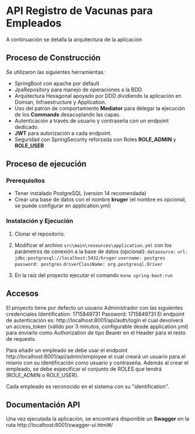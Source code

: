 # API Registro de Vacunas para Empleados

A continuación se detalla la arquitectura de la aplicación


## Proceso de Construcción

Se utilizaron las siguientes herramientas:

 - SpringBoot con apache por default
 - JpaRepository para manejo de operaciones a la BDD.
 - Arquitectura Hexagonal apoyado por DDD dividiendo la aplicación en Domian, Infraestructure y Application.
 - Uso del patrón de comportamiento **Mediator** para delegar la ejecución de los **Commands** desacoplando las capas.
 - Autenticación a través de usuario y contraseña con un endpoint dedicado.
 - **JWT** para autorización a cada endpoint.
 - Seguridad con SpringSecurity reforzada con Roles **ROLE_ADMIN** y **ROLE_USER** 

## Proceso de ejecución
### Prerequisitos

 - Tener instalado PostgreSQL (version 14 recomendada)
 - Crear una base de datos con el nombre  **kruger** (el nombre es opcional, se puede configurar en application.yml)

### Instalación y Ejecución
 1. Clonar el repositorio.
 2. Modificar el archivo `src\main\resources\application.yml` con los parámetros de conexión a la base de datos (opcional):
 `datasource:`
 `url: jdbc:postgresql://localhost:5432/kruger`
 `username: postgres`
 `password: postgres`
 `driverClassName: org.postgresql.Driver`
 
 3. En la raíz del proyecto ejecutar el comando `mvnw spring-boot:run`

## Accesos

El proyecto tiene por defecto un usuario Administrador con las siguientes credenciales
Identification: 1715849731
Password: 1715849731
El endpoint de autenticación es: http://localhost:8001/api/auth/login el cual devolverá un access_token (válido por 3 minutos, configurable desde application.yml) para enviarlo como Authorization de tipo Bearer en el Header para el resto de requests.

Para añadir un empleado se debe usar el endpoint http://localhost:8001/api/admin/employee el cual creará un usuario para el mismo con su identificación como usuario y contraseña. Además al crear el empleado, se debe especificar el conjunto de ROLES que tendrá (ROLE_ADMIN o ROLE_USER).

Cada empleado es reconocido en el sistema con su "identification".

## Documentación API

Una vez ejecutada la aplicación, se encontrará disponible un **Swagger** en la ruta http://localhost:8001/swagger-ui.html#/
